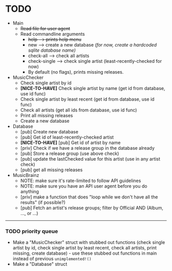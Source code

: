 # TODO

 - Main
    - ~~Read file for user agent~~
    - Read commandline arguments
       - ~~help --> prints help menu~~
       - new --> create a new database *(for now, create a hardcoded sqlite database name)*
       - check-all --> check all artists
       - check-single --> check single artist (least-recently-checked for now)
       - By default (no flags), prints missing releases.
 - MusicChecker
    - Check single artist by id
    - **[NICE-TO-HAVE]** Check single artist by name (get id from database, use id func)
    - Check single artist by least recent (get id from database, use id func)
    - Check all artists (get all ids from database, use id func)
    - Print all missing releases
    - Create a new database
 - Database
    - [pub] Create new database
    - [pub] Get id of least-recently-checked artist
    - **[NICE-TO-HAVE]** [pub] Get id of artist by name
    - [priv] Check if we have a release group in the database already
    - [pub] Store a release group (use above check)
    - [pub] update the lastChecked value for this artist (use in any artist check)
    - [pub] get all missing releases
 - MusicBrainz
    - NOTE: make sure it's rate-limited to follow API guidelines
    - NOTE: make sure you have an API user agent before you do anything
    - [priv] make a function that does "loop while we don't have all the results" (if possible?)
    - [pub] Fetch an artist's release groups; filter by Official AND (Album, ..., or ...)

----

### TODO priority queue

 - Make a "MusicChecker" struct with stubbed out functions (check single artist by id, check single artist by least recent, check all artists, print missing, create database) - use these stubbed out functions in main instead of previous `unimplemented!()`
 - Make a "Database" struct

